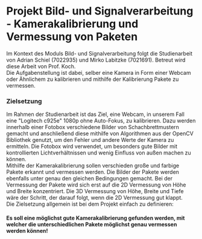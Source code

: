 # Projekt Bild- und Signalverarbeitung - Kamerakalibrierung und Vermessung von Paketen

Im Kontext des Moduls Bild- und Signalverarbeitung folgt die Studienarbeit von Adrian Schiel (7022935) und Mirko Labitzke (7021691). Betreut wird diese Arbeit von Prof. Koch. <br>
Die Aufgabenstellung ist dabei, selber eine Kamera in Form einer Webcam oder Ähnlichem zu kalibrieren und mithilfe der Kalibrierung Pakete zu vermessen.

### Zielsetzung

Im Rahmen der Studienarbeit ist das Ziel, eine Webcam, in unserem Fall eine "Logitech c925e" 1080p ohne Auto-Fokus, zu kalibrieren. Dazu werden innerhalb einer Fotobox verschiedene Bilder von Schachbrettmustern gemacht und anschließend diese mithilfe von Algorithmen aus der OpenCV Bibliothek genutzt, um den Fehler und andere Werte der Kamera zu ermitteln. Die Fotobox wird verwendet, um besonders gute Bilder mit kontrollierten Lichtverhältnissen und wenig Einfluss von außen machen zu können. <br>
Mithilfe der Kamerakalibrierung sollen verschieden große und farbige Pakete erkannt und vermessen werden. Die Bilder der Pakete werden ebenfalls unter genau den gleichen Bedingungen gemacht. Bei der Vermessung der Pakete wird sich erst auf die 2D Vermessung von Höhe und Breite konzentriert. Die 3D Vermessung von Höhe, Breite und Tiefe wäre der Schritt, der darauf folgt, wenn die 2D Vermessung gut klappt.  <br>
Die Zielsetzung allgemein ist bei dem Projekt einfach zu definieren:
#### Es soll eine möglichst gute Kamerakalibrierung gefunden werden, mit welcher die unterschiedlichen Pakete möglichst genau vermessen werden können!